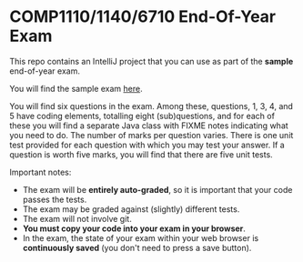 # COMP1110/1140/6710 End-Of-Year Exam

This repo contains an IntelliJ project that you can use as
 part of the **sample** end-of-year exam.
 
 You will find the sample exam [here](https://cs.anu.edu.au/courses/comp1110/exam/sample/1110-exam.html).

You will find six questions in the exam.  Among these, questions, 1,
3, 4, and 5 have coding elements, totalling eight (sub)questions, and
for each of these you will find a separate Java class with FIXME notes
indicating what you need to do.  The number of marks per question varies.
There is one unit test provided for each question with which you may
test your answer.   If a question is worth five marks, you will find 
that there are five unit tests.

 Important notes:
 * The exam will be **entirely auto-graded**, so it is important that your code passes the tests.
 * The exam may be graded against (slightly) different tests.
 * The exam will not involve git.  
 * **You must copy your code into your exam in your browser**.
 * In the exam, the state of your exam within your web browser is **continuously saved** (you don't need
 to press a save button).


